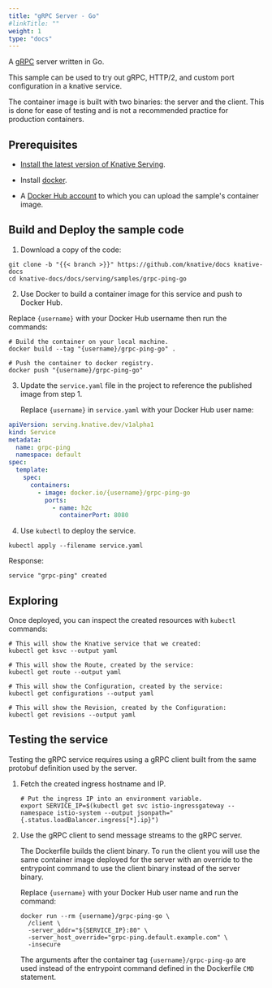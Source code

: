 ```yaml
---
title: "gRPC Server - Go"
#linkTitle: ""
weight: 1
type: "docs"
---
```


A [gRPC](https://grpc.io) server written in Go.

This sample can be used to try out gRPC, HTTP/2, and custom port configuration
in a knative service.

The container image is built with two binaries: the server and the client. This
is done for ease of testing and is not a recommended practice for production
containers.

## Prerequisites

- [Install the latest version of Knative Serving](../../../install/README.md).

- Install [docker](https://www.docker.com/).

- A [Docker Hub account](https://hub.docker.com) to which you can upload the
  sample's container image.

## Build and Deploy the sample code

1. Download a copy of the code:

```shell
git clone -b "{{< branch >}}" https://github.com/knative/docs knative-docs
cd knative-docs/docs/serving/samples/grpc-ping-go
```

2. Use Docker to build a container image for this service and push to Docker
   Hub.

Replace `{username}` with your Docker Hub username then run the commands:

```shell
# Build the container on your local machine.
docker build --tag "{username}/grpc-ping-go" .

# Push the container to docker registry.
docker push "{username}/grpc-ping-go"
```

3. Update the `service.yaml` file in the project to reference the published
   image from step 1.

   Replace `{username}` in `service.yaml` with your Docker Hub user name:

```yaml
apiVersion: serving.knative.dev/v1alpha1
kind: Service
metadata:
  name: grpc-ping
  namespace: default
spec:
  template:
    spec:
      containers:
        - image: docker.io/{username}/grpc-ping-go
          ports:
            - name: h2c
              containerPort: 8080
```

4. Use `kubectl` to deploy the service.

```shell
kubectl apply --filename service.yaml
```

Response:

```shell
service "grpc-ping" created
```

## Exploring

Once deployed, you can inspect the created resources with `kubectl` commands:

```shell
# This will show the Knative service that we created:
kubectl get ksvc --output yaml

# This will show the Route, created by the service:
kubectl get route --output yaml

# This will show the Configuration, created by the service:
kubectl get configurations --output yaml

# This will show the Revision, created by the Configuration:
kubectl get revisions --output yaml
```

## Testing the service

Testing the gRPC service requires using a gRPC client built from the same
protobuf definition used by the server.

1. Fetch the created ingress hostname and IP.

   ```shell
   # Put the ingress IP into an environment variable.
   export SERVICE_IP=$(kubectl get svc istio-ingressgateway --namespace istio-system --output jsonpath="{.status.loadBalancer.ingress[*].ip}")
   ```

1. Use the gRPC client to send message streams to the gRPC server.

   The Dockerfile builds the client binary. To run the client you will use the
   same container image deployed for the server with an override to the
   entrypoint command to use the client binary instead of the server binary.

   Replace `{username}` with your Docker Hub user name and run the command:

   ```shell
   docker run --rm {username}/grpc-ping-go \
     /client \
     -server_addr="${SERVICE_IP}:80" \
     -server_host_override="grpc-ping.default.example.com" \
     -insecure
   ```

   The arguments after the container tag `{username}/grpc-ping-go` are used
   instead of the entrypoint command defined in the Dockerfile `CMD` statement.
